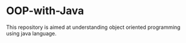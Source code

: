 # OOP-with-Java
This repository is aimed at understanding object oriented programming using java language.

